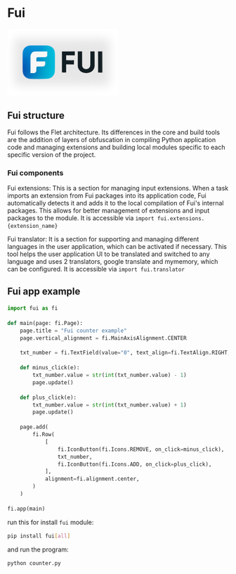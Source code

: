 # Fui

<img src="media/loading-animation.png" width="50%"/>

## Fui structure
Fui follows the Flet architecture. Its differences in the core and build tools are the addition of layers of obfuscation in compiling Python application code and managing extensions and building local modules specific to each specific version of the project.
### Fui components
Fui extensions: This is a section for managing input extensions. When a task imports an extension from Fui packages into its application code, Fui automatically detects it and adds it to the local compilation of Fui's internal packages. This allows for better management of extensions and input packages to the module. It is accessible via `import fui.extensions.{extension_name}`


Fui translator: It is a section for supporting and managing different languages ​​in the user application, which can be activated if necessary. This tool helps the user application UI to be translated and switched to any language and uses 2 translators, google translate and mymemory, which can be configured. It is accessible via `import fui.translator`

## Fui app example

```python title="counter.py"
import fui as fi

def main(page: fi.Page):
    page.title = "Fui counter example"
    page.vertical_alignment = fi.MainAxisAlignment.CENTER

    txt_number = fi.TextField(value="0", text_align=fi.TextAlign.RIGHT, width=100)

    def minus_click(e):
        txt_number.value = str(int(txt_number.value) - 1)
        page.update()

    def plus_click(e):
        txt_number.value = str(int(txt_number.value) + 1)
        page.update()

    page.add(
        fi.Row(
            [
                fi.IconButton(fi.Icons.REMOVE, on_click=minus_click),
                txt_number,
                fi.IconButton(fi.Icons.ADD, on_click=plus_click),
            ],
            alignment=fi.alignment.center,
        )
    )

fi.app(main)
```

run this for install `fui` module:

```bash
pip install fui[all]
```

and run the program:

```bash
python counter.py
```
